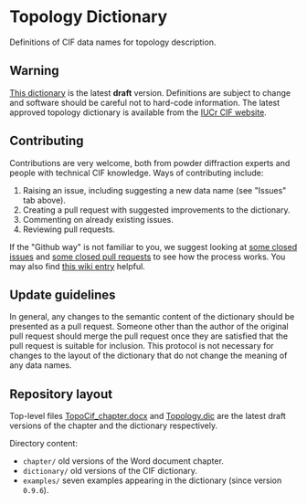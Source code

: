 # Topology Dictionary

Definitions of CIF data names for topology description.

## Warning

[This dictionary](Topology.dic) is the latest **draft** version. Definitions are subject to change and software should be careful not to hard-code information.
The latest approved topology dictionary is available from the [IUCr CIF website](https://www.iucr.org/resources/cif/dictionaries).

## Contributing

Contributions are very welcome, both from powder diffraction experts and people with technical CIF knowledge.
Ways of contributing include:

1. Raising an issue, including suggesting a new data name (see "Issues" tab above).
2. Creating a pull request with suggested improvements to the dictionary.
3. Commenting on already existing issues.
4. Reviewing pull requests.

If the "Github way" is not familiar to you, we suggest looking at [some closed issues](https://github.com/COMCIFS/TopoCif/issues?q=is%3Aissue+is%3Aclosed) and [some closed pull requests](https://github.com/COMCIFS/TopoCif/issues?q=is%3Apr+is%3Aclosed) to see how the process works.
You may also find [this wiki entry](https://github.com/COMCIFS/cif_core/wiki/Getting-started-with-Github-and-Git-for-development-of-CIF-dictionaries) helpful.

## Update guidelines

In general, any changes to the semantic content of the dictionary should be presented as a pull request.
Someone other than the author of the original pull request should merge the pull request once they are satisfied that the pull request is suitable for inclusion.
This protocol is not necessary for changes to the layout of the dictionary that do not change the meaning of any data names.

## Repository layout

Top-level files [TopoCif_chapter.docx](TopoCif_chapter.docx) and [Topology.dic](Topology.dic) are the latest draft versions of the chapter and the dictionary respectively.

Directory content:
* `chapter/`    old versions of the Word document chapter.
* `dictionary/` old versions of the CIF dictionary.
* `examples/`   seven examples appearing in the dictionary (since version `0.9.6`).
